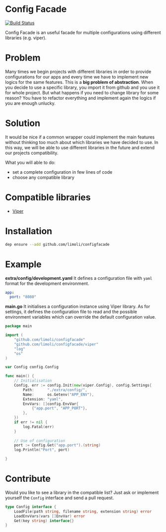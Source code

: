 # Config Facade
[![Build Status](https://travis-ci.org/limoli/configfacade.svg?branch=master)](https://travis-ci.org/limoli/configfacade)

Config Facade is an useful facade for multiple configurations using different libraries (e.g. viper).

# Problem
Many times we begin projects with different libraries in order to provide configurations for our apps and every time we have to implement new logics for the same features. This is a **big problem of abstraction**.
When you decide to use a specific library, you import it from github and you use it for whole project. But what happens if you need to change library for some reason? You have to refactor everything and implement again the logics if you are enough unlucky.

# Solution
It would be nice if a common wrapper could implement the main features without thinking too much about which libraries we have decided to use. In this way, we will be able to use different libraries in the future and extend our projects compatibility.

What you will able to do:
- set a complete configuration in few lines of code
- choose any compatible library
 
# Compatible libraries
- [Viper](https://github.com/spf13/viper)

# Installation

```sh
dep ensure --add github.com/limoli/configfacade
``` 

# Example

**extra/config/development.yaml**
It defines a configuration file with `yaml` format for the development environment.
```yaml
app:
  port: "8080"
```

**main.go**
It initialises a configuration instance using Viper library. As for settings, it defines the configuration file to read and the possible environment variables which can override the default configuration value.
```go
package main

import (
    "github.com/limoli/configfacade"
    "github.com/limoli/configfacade/viper"
    "log"
    "os"
)

var Config config.Config

func main() {
    // Initialisation 
    Config, err := config.Init(new(viper.Config), config.Settings{
        Path:      "./extra/config/",
        Name:      os.Getenv("APP_ENV"),
        Extension: "yaml",
        EnvVars: []config.EnvVar{
            {"app.port", "APP_PORT"},
        },
    })
    if err != nil {
        log.Fatal(err)
    }
    
    // Use of configuration
    port := Config.Get("app.port").(string)
    log.Println("Port", port)

}
``` 

# Contribute
Would you like to see a library in the compatible list? 
Just ask or implement yourself the `Config` interface and send a pull request.

```go
type Config interface {
	LoadFile(path string, filename string, extension string) error
	LoadEnvVars(vars []EnvVar) error
	Get(key string) interface{}
}
```



